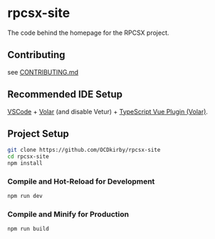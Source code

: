 # rpcsx-site

The code behind the homepage for the RPCSX project.

## Contributing
see [CONTRIBUTING.md](CONTRIBUTING.md)

## Recommended IDE Setup

[VSCode](https://code.visualstudio.com/) + [Volar](https://marketplace.visualstudio.com/items?itemName=Vue.volar) (and disable Vetur) + [TypeScript Vue Plugin (Volar)](https://marketplace.visualstudio.com/items?itemName=Vue.vscode-typescript-vue-plugin).

## Project Setup

```sh
git clone https://github.com/OCDkirby/rpcsx-site
cd rpcsx-site
npm install
```

### Compile and Hot-Reload for Development

```sh
npm run dev
```

### Compile and Minify for Production

```sh
npm run build
```

